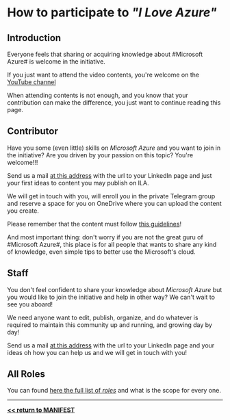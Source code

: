 # How to participate to *_"I Love Azure"_*

## Introduction

Everyone feels that sharing or acquiring knowledge about #Microsoft Azure# is welcome in the initiative.

If you just want to attend the video contents, you're welcome on the [YouTube channel](..\WhereIs\Channel.md)

When attending contents is not enough, and you know that your contribution can make the difference, you just want to continue reading this page.

## Contributor

Have you some (even little) skills on *Microsoft Azure* and you want to join in the initiative? Are you driven by your passion on this topic? You're welcome!!!

Send us a mail [at this address](mailto:ila-community@outlook.com) with the url to your LinkedIn page and just your first ideas to content you may publish on ILA.

We will get in touch with you, will enroll you in the private Telegram group and reserve a space for you on OneDrive where you can upload the content you create.

Please remember that the content must follow [this guidelines](#)!

And most important thing: don't worry if you are not the great guru of #Microsoft Azure#, this place is for all people that wants to share any kind of knowledge, even simple tips to better use the Microsoft's cloud.

## Staff

You don't feel confident to share your knowledge about *Microsoft Azure* but you would like to join the initiative and help in other way? We can't wait to see you aboard!

We need anyone want to edit, publish, organize, and do whatever is required to maintain this community up and running, and growing day by day!

Send us a mail [at this address](mailto:ila-community@outlook.com) with the url to your LinkedIn page and your ideas oh how you can help us and we will get in touch with you!

## All Roles

You can found [here the full list of *roles*](..\_Shared\Roles.md) and what is the scope for every one.

-----------------------------------------------------
**[<< return to MANIFEST](..\README.MD)**
